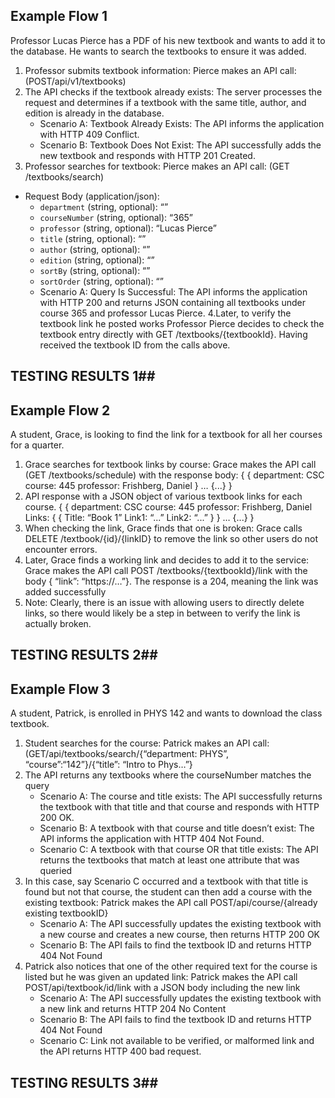 ## Example Flow 1 ## 
Professor Lucas Pierce has a PDF of his new textbook and wants to add it to the database. He wants to search the textbooks to ensure it was added.
1. Professor submits textbook information: Pierce makes an API call: (POST/api/v1/textbooks)
2. The API checks if the textbook already exists: The server processes the request and determines if a textbook with the same title, author, and edition is already in the database.
   * Scenario A: Textbook Already Exists: The API informs the application with HTTP 409 Conflict.
   * Scenario B: Textbook Does Not Exist: The API successfully adds the new textbook and responds with HTTP 201 Created.
3. Professor searches for textbook: Pierce makes an API call: (GET /textbooks/search) 
 * Request Body (application/json): 
    * `department` (string, optional): “”
    * `courseNumber` (string, optional): “365”
    * `professor` (string, optional): “Lucas Pierce” 
    * `title` (string, optional): “”  
    * `author` (string, optional): “” 
    * `edition` (string, optional): “” 
    * `sortBy` (string, optional): “” 
    * `sortOrder` (string, optional): “” 
    * Scenario A: Query Is Successful: The API informs the application with HTTP 200 and returns JSON containing all textbooks under course 365 and professor Lucas Pierce.
4.Later, to verify the textbook link he posted works Professor Pierce decides to check the textbook entry directly with GET /textbooks/{textbookId}. Having received the textbook ID from the calls above.

## TESTING RESULTS 1##

## Example Flow 2 ##

A student, Grace, is looking to find the link for a textbook for all her courses for a quarter. 
1. Grace searches for textbook links by course: Grace makes the API call (GET /textbooks/schedule) with the response body:
{
{
department: CSC
course: 445
professor:  Frishberg, Daniel
}
…
{...} }
2. API response with a JSON object of various textbook links for each course.
{
{
department: CSC
course: 445
professor:  Frishberg, Daniel
Links: {
{ Title: “Book 1”
Link1: “...”
Link2: “...” }
}
…
{...} }
3. When checking the link, Grace finds that one is broken: Grace calls DELETE /textbook/{id}/{linkID} to remove the link so other users do not encounter errors. 
4. Later, Grace finds a working link and decides to add it to the service: Grace makes the API call POST /textbooks/{textbookId}/link with the body { “link”: “https://…”}. The response is a 204, meaning the link was added successfully
5. Note: Clearly, there is an issue with allowing users to directly delete links, so there would likely be a step in between to verify the link is actually broken. 

## TESTING RESULTS 2##

## Example Flow 3 ##
A student, Patrick, is enrolled in PHYS 142 and wants to download the class textbook. 
1. Student searches for the course: Patrick makes an API call: (GET/api/textbooks/search/{“department: PHYS”, “course”:“142”}/{“title”: “Intro to Phys…”}
2. The API returns any textbooks where the courseNumber matches the query
   * Scenario A: The course and title exists: The API successfully returns the textbook with that title and that course and responds with HTTP 200 OK.
   * Scenario B: A textbook with that course and title doesn’t exist: The API informs the application with HTTP 404 Not Found.
   * Scenario C: A textbook with that course OR that title exists: The API returns the textbooks that match at least one attribute that was queried
3. In this case, say Scenario C occurred and a textbook with that title is found but not that course, the student can then add a course with the existing textbook: Patrick makes the API call POST/api/course/{already existing textbookID}
   * Scenario A:  The API successfully updates the existing textbook with a new course and creates a new course, then  returns HTTP 200 OK
   * Scenario B: The API fails to find the textbook ID and returns HTTP 404 Not Found
4. Patrick also notices that one of the other required text for the course is listed but he was given an updated link: Patrick makes the API call POST/api/textbook/id/link with a JSON body including the new link
   * Scenario A: The API successfully updates the existing textbook with a new link and returns HTTP 204 No Content
   * Scenario B: The API fails to find the textbook ID and returns HTTP 404 Not Found
   * Scenario C: Link not available to be verified, or malformed link and the API returns HTTP 400 bad request.

## TESTING RESULTS 3##
